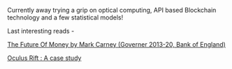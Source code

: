 

Currently away trying a grip on optical computing, API based Blockchain technology and a few statistical models! 



Last interesting reads -

[The Future Of Money by Mark Carney (Governer 2013-20, Bank of England)](https://github.com/soumilhooda/soumilhooda.github.io/files/6134559/The.Future.Of.Money.Mark.Carney.Gov.Bank.of.England.pdf)

[Oculus Rift : A case study](https://github.com/soumilhooda/SoumilH/files/6154546/Intetain_cameraready.pdf)



